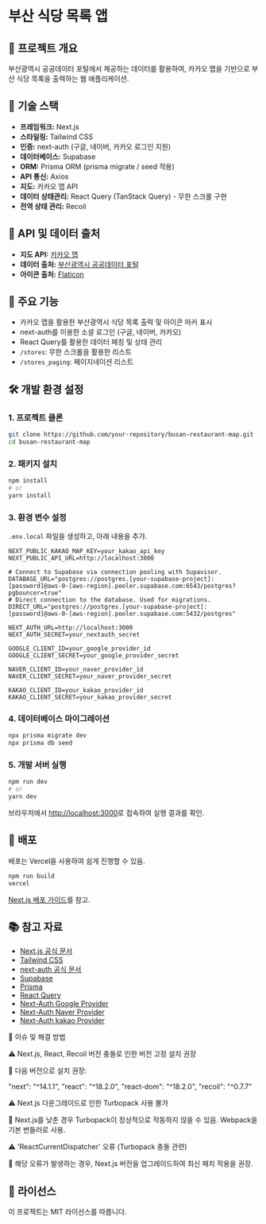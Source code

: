 # 부산 식당 목록 앱

## 📌 프로젝트 개요
부산광역시 공공데이터 포털에서 제공하는 데이터를 활용하여, 카카오 맵을 기반으로 부산 식당 목록을 출력하는 웹 애플리케이션.

## 🚀 기술 스택
- **프레임워크:** Next.js
- **스타일링:** Tailwind CSS
- **인증:** next-auth (구글, 네이버, 카카오 로그인 지원)
- **데이터베이스:** Supabase
- **ORM:** Prisma ORM (prisma migrate / seed 적용)
- **API 통신:** Axios
- **지도:** 카카오 맵 API
- **데이터 상태관리:** React Query (TanStack Query) - 무한 스크롤 구현
- **전역 상태 관리:** Recoil

## 🔗 API 및 데이터 출처
- **지도 API:** [카카오 맵](https://apis.map.kakao.com/)
- **데이터 출처:** [부산광역시 공공데이터 포털](https://data.busan.go.kr/)
- **아이콘 출처:** [Flaticon](https://www.flaticon.com/)

## 📂 주요 기능
- 카카오 맵을 활용한 부산광역시 식당 목록 출력 및 아이콘 마커 표시
- next-auth를 이용한 소셜 로그인 (구글, 네이버, 카카오)
- React Query를 활용한 데이터 페칭 및 상태 관리
- `/stores`: 무한 스크롤을 활용한 리스트
- `/stores_paging`: 페이지네이션 리스트

## 🛠️ 개발 환경 설정
### 1. 프로젝트 클론
```bash
git clone https://github.com/your-repository/busan-restaurant-map.git
cd busan-restaurant-map
```

### 2. 패키지 설치
```bash
npm install
# or
yarn install
```

### 3. 환경 변수 설정
`.env.local` 파일을 생성하고, 아래 내용을 추가.
```env
NEXT_PUBLIC_KAKAO_MAP_KEY=your_kakao_api_key
NEXT_PUBLIC_API_URL=http://localhost:3000

# Connect to Supabase via connection pooling with Supavisor.
DATABASE_URL="postgres://postgres.[your-supabase-project]:[password]@aws-0-[aws-region].pooler.supabase.com:6543/postgres?pgbouncer=true"
# Direct connection to the database. Used for migrations.
DIRECT_URL="postgres://postgres.[your-supabase-project]:[password]@aws-0-[aws-region].pooler.supabase.com:5432/postgres"

NEXT_AUTH_URL=http://localhost:3000
NEXT_AUTH_SECRET=your_nextauth_secret

GOOGLE_CLIENT_ID=your_google_provider_id
GOOGLE_CLIENT_SECRET=your_google_provider_secret

NAVER_CLIENT_ID=your_naver_provider_id
NAVER_CLIENT_SECRET=your_naver_provider_secret

KAKAO_CLIENT_ID=your_kakao_provider_id
KAKAO_CLIENT_SECRET=your_kakao_provider_secret
```

### 4. 데이터베이스 마이그레이션
```bash
npx prisma migrate dev
npx prisma db seed
```

### 5. 개발 서버 실행
```bash
npm run dev
# or
yarn dev
```

브라우저에서 [http://localhost:3000](http://localhost:3000)로 접속하여 실행 결과를 확인.

## 🚀 배포
배포는 Vercel을 사용하여 쉽게 진행할 수 있음.
```bash
npm run build
vercel
```
[Next.js 배포 가이드](https://nextjs.org/docs/app/building-your-application/deploying)를 참고.

## 📚 참고 자료
- [Next.js 공식 문서](https://nextjs.org/docs)
- [Tailwind CSS](https://tailwindcss.com/)
- [next-auth 공식 문서](https://next-auth.js.org/)
- [Supabase](https://supabase.com/)
- [Prisma](https://www.prisma.io/)
- [React Query](https://tanstack.com/query/v5/)
- [Next-Auth Google Provider](https://console.cloud.google.com/apis/credentials)
- [Next-Auth Naver Provider](https://developers.naver.com/main/)
- [Next-Auth kakao Provider](https://developers.kakao.com/)

🐞 이슈 및 해결 방법

⚠️ Next.js, React, Recoil 버전 충돌로 인한 버전 고정 설치 권장

🔧 다음 버전으로 설치 권장:

"next": "^14.1.1",
"react": "^18.2.0",
"react-dom": "^18.2.0",
"recoil": "^0.7.7"

⚠️ Next.js 다운그레이드로 인한 Turbopack 사용 불가

🔧 Next.js를 낮춘 경우 Turbopack이 정상적으로 작동하지 않을 수 있음. Webpack을 기본 번들러로 사용.

⚠️ 'ReactCurrentDispatcher' 오류 (Turbopack 충돌 관련)

🔧 해당 오류가 발생하는 경우, Next.js 버전을 업그레이드하여 최신 패치 적용을 권장.

## 📝 라이선스
이 프로젝트는 MIT 라이선스를 따릅니다.
